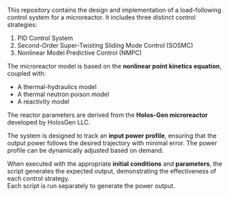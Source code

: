 
This repository contains the design and implementation of a load-following control system for a microreactor. It includes three distinct control strategies:  

1. PID Control System 
2. Second-Order Super-Twisting Sliding Mode Control (SOSMC) 
3. Nonlinear Model Predictive Control (NMPC)

The microreactor model is based on the **nonlinear point kinetics equation**, coupled with:  

- A thermal-hydraulics model  
- A thermal neutron poison model 
- A reactivity model 

The reactor parameters are derived from the **Holos-Gen microreactor** developed by HolosGen LLC.  

The system is designed to track an **input power profile**, ensuring that the output power follows the desired trajectory with minimal error. The power profile can be dynamically adjusted based on demand.  

When executed with the appropriate **initial conditions** and **parameters**, the script generates the expected output, demonstrating the effectiveness of each control strategy.  
Each script is run separately to generate the power output. 

